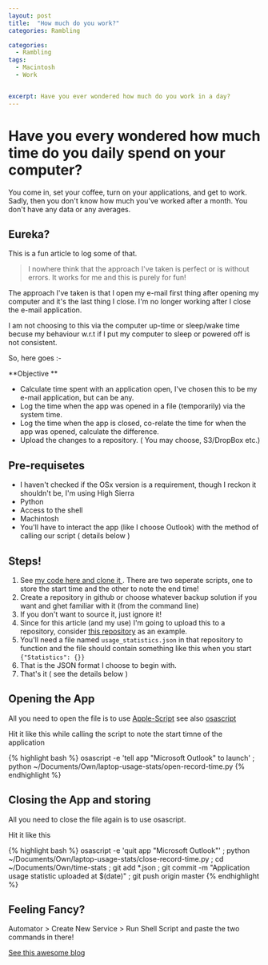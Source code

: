 ```yaml
---
layout: post
title:  "How much do you work?"
categories: Rambling

categories:
  - Rambling
tags:
  - Macintosh
  - Work


excerpt: Have you ever wondered how much do you work in a day?
---
```


# Have you every wondered how much time do you daily spend on your computer?

You come in, set your coffee, turn on your applications, and get to work. Sadly, then you don't know how much you've worked after a month. You don't have any data or any averages.


## Eureka?

This is a fun article to log some of that.

> I nowhere think that the approach I've taken is perfect or is without errors. It works for me and this is purely for fun!

The approach I've taken is that I open my e-mail first thing after opening my computer and it's the last thing I close. I'm no longer working after I close the e-mail application. 


I am not choosing to this via the computer up-time or sleep/wake time becuse my behaviour w.r.t if I put my computer to sleep or powered off is not consistent.

So, here goes :- 


**Objective
**
- Calculate time spent with an application open, I've chosen this to be my e-mail application, but can be any.
- Log the time when the app was opened in a file (temporarily) via the system time.
- Log the time when the app is closed, co-relate the time for when the app was opened, calculate the difference. 
- Upload the changes to a repository. ( You may choose, S3/DropBox etc.)


## Pre-requisetes 

- I haven't checked if the OSx version is a requirement, though I reckon it shouldn't be, I'm using High Sierra
- Python 
- Access to the shell
- Machintosh 
- You'll have to interact the app (like I choose Outlook) with the method of calling our script ( details below )

## Steps!

1. See [my code here and clone it ](https://github.com/vishalbasra/laptop-usage-stats) . There are two seperate scripts, one to store the start time and the other to note the end time!
2. Create a repository in github or choose whatever backup solution if you want and ghet familiar with it (from the command line)
3. If you don't want to source it, just ignore it!
4. Since for this article (and my use) I'm going to upload this to a repository, consider [this repository](https://github.com/vishalbasra/time-stats) as an example.
5. You'll need a file named `usage_statistics.json` in that repository to function and the file should contain something like this when you start `{"Statistics": {}}` 
6. That is the JSON format I choose to begin with.
7. That's it ( see the details below ) 


## Opening the App 

All you need to open the file is to use [Apple-Script](https://en.wikipedia.org/wiki/AppleScript) see also [osascript](https://developer.apple.com/legacy/library/documentation/Darwin/Reference/ManPages/man1/osascript.1.html) 

Hit it like this while calling the script to note the start timne of the application 

{% highlight bash %}
osascript -e 'tell app "Microsoft Outlook" to launch' ; python ~/Documents/Own/laptop-usage-stats/open-record-time.py
{% endhighlight %}


## Closing the App and storing

All you need to close the file again is to use osascript.

Hit it like this 


{% highlight bash %}
osascript -e 'quit app "Microsoft Outlook"' ; python ~/Documents/Own/laptop-usage-stats/close-record-time.py ; cd ~/Documents/Own/time-stats ; git add *.json ; git commit -m "Application usage statistic uploaded at $(date)" ; git push origin master
{% endhighlight %}


## Feeling Fancy?

Automator > Create New Service > Run Shell Script and paste the two commands in there!

[See this awesome blog](http://michal.karzynski.pl/blog/2013/01/13/how-turn-shell-commands-mac-os-x-services/)
